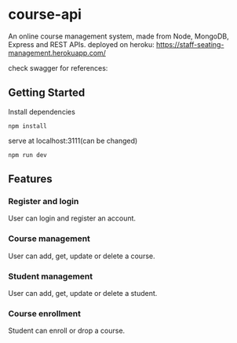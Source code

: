 # course-api
An online course management system, made from Node, MongoDB, Express and REST APIs.
deployed on heroku: https://staff-seating-management.herokuapp.com/


check swagger for references: 

## Getting Started
Install dependencies
```
npm install
```
serve at localhost:3111(can be changed)

```
npm run dev
```

## Features

### Register and login
User can login and register an account.

### Course management
User can add, get, update or delete a course. 

### Student management
User can add, get, update or delete a student.

### Course enrollment 
Student can enroll or drop a course. 
